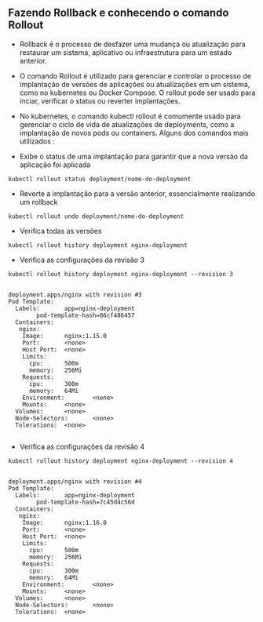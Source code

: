 ## Fazendo Rollback e conhecendo o comando Rollout

* Rollback é o processo de desfazer uma mudança ou atualização para restaurar um sistema, aplicativo ou infraestrutura para um estado anterior.

* O comando Rollout é utilizado para gerenciar e controlar o processo de implantação de versões de aplicações ou atualizações em um sistema, como no 
kubernetes ou Docker Compose. O rollout pode ser usado para inciar, verificar o status ou reverter implantações.
* No kubernetes, o comando kubectl rollout é comumente usado para gerenciar o ciclo de vida de atualizações de deployments, como a implantação de novos
pods ou containers. Alguns dos comandos mais utilizados : 

* Exibe o status de uma implantação para garantir que a nova versão da aplicação foi aplicada
```
kubectl rollout status deployment/nome-do-deployment 
```
* Reverte a implantação para a versão anterior, essencialmente realizando um rollback
```
kubectl rollout undo deployment/nome-do-deployment
```

* Verifica todas as versões
```
kubectl rollout history deployment nginx-deployment
```

* Verifica as configurações da revisão 3
```
kubectl rollout history deployment nginx-deployment --revision 3


deployment.apps/nginx with revision #3
Pod Template:
  Labels:       app=nginx-deployment
        pod-template-hash=86cf486457
  Containers:
   nginx:
    Image:      nginx:1.15.0
    Port:       <none>
    Host Port:  <none>
    Limits:
      cpu:      500m
      memory:   256Mi
    Requests:
      cpu:      300m
      memory:   64Mi
    Environment:        <none>
    Mounts:     <none>
  Volumes:      <none>
  Node-Selectors:       <none>
  Tolerations:  <none>


```

* Verifica as configurações da revisão 4
```
kubectl rollout history deployment nginx-deployment --revision 4


deployment.apps/nginx with revision #4
Pod Template:
  Labels:       app=nginx-deployment
        pod-template-hash=7c45d4c56d
  Containers:
   nginx:
    Image:      nginx:1.16.0
    Port:       <none>
    Host Port:  <none>
    Limits:
      cpu:      500m
      memory:   256Mi
    Requests:
      cpu:      300m
      memory:   64Mi
    Environment:        <none>
    Mounts:     <none>
  Volumes:      <none>
  Node-Selectors:       <none>
  Tolerations:  <none>


```